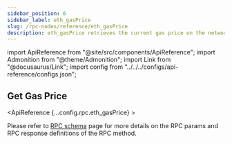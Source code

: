 ```yaml
---
sidebar_position: 6
sidebar_label: eth_gasPrice
slug: /rpc-nodes/reference/eth_gasPrice
description: eth_gasPrice retrieves the current gas price on the network in wei. Useful for setting an appropriate gas price for transactions.
---
```


import ApiReference from "@site/src/components/ApiReference";
import Admonition from "@theme/Admonition";
import Link from "@docusaurus/Link";
import config from "../../../configs/api-reference/configs.json";

<head>
    <title>eth_gasPrice RPC Method - Moralis Documentation</title>
</head>

## Get Gas Price

<ApiReference {...config.rpc.eth_gasPrice} >
<Admonition type="info" title="Note">

<p>
Please refer to <a href="/rpc-nodes/reference/evm-rpc-schema">RPC schema</a> page for more details on the RPC params and RPC response definitions of the RPC method. 
</p>
</Admonition>
</ApiReference>

